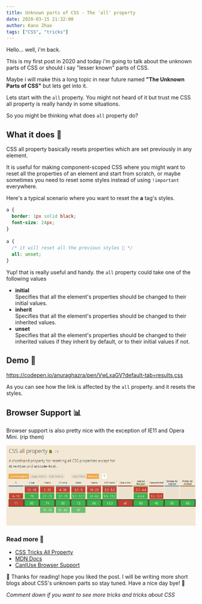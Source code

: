 ```yaml
---
title: Unknown parts of CSS - The 'all' property
date: 2020-03-15 21:32:00
author: Kano Zhao
tags: ["CSS", "tricks"]
---
```


Hello... well, i'm back.

This is my first post in 2020 and today i'm going to talk about the unknown parts of CSS or should i say "lesser known" parts of CSS. 

Maybe i will make this a long topic in near future named **"The Unknown Parts of CSS"** but lets get into it.

Lets start with the `all` property. You might not heard of it but trust me CSS all property is really handy in some situations.

So you might be thinking what does `all` property do?

## What it does 🤔
CSS all property basically resets properties which are set previously in any element.

It is useful for making component-scoped CSS where you might want to reset all the properties of an element and start from scratch, or maybe sometimes you need to reset some styles instead of using `!important` everywhere. 

Here's a typical scenario where you want to reset the **a** tag's styles.

```css
a {
  border: 1px solid black;
  font-size: 24px;
}

a {
  /* it will reset all the previous styles 🤯 */
  all: unset;
}
```

Yup! that is really useful and handy.
the `all` property could take one of the following values

- **initial**  
    Specifies that all the element's properties should be changed to their initial values.
- **inherit**  
    Specifies that all the element's properties should be changed to their inherited values.
- **unset**  
    Specifies that all the element's properties should be changed to their inherited values if they inherit by default, or to their initial values if not. 


## Demo 🤯

https://codepen.io/anuraghazra/pen/VwLxaGV?default-tab=results,css

As you can see how the link is affected by the `all` property. and it resets the styles.

## Browser Support 📊

Browser support is also pretty nice with the exception of IE11 and Opera Mini. (rip them)

![Browser Support Chart For CSS all Property](./images/caniuse_css_all.png)

### Read more 📖

- [CSS Tricks All Property](https://css-tricks.com/almanac/properties/a/all/)
- [MDN Docs](https://developer.mozilla.org/en-US/docs/Web/CSS/all)
- [CanIUse Browser Support](https://caniuse.com/#feat=css-all)

🙏 Thanks for reading! hope you liked the post.
I will be writing more short blogs about CSS's unknown parts so stay tuned. Have a nice day bye! 👋

*Comment down if you want to see more tricks and tricks about CSS*